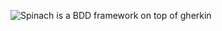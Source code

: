 ![Spinach is a BDD framework on top of gherkin](http://farm1.static.flickr.com/58/200481513_a1a0aa265a.jpg)
